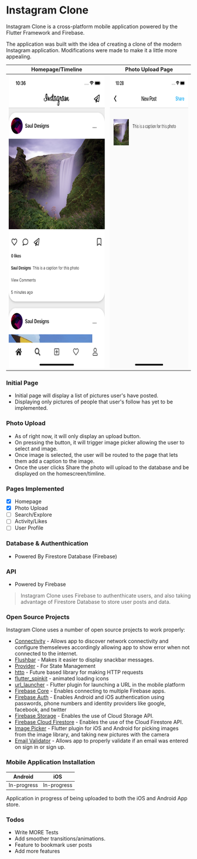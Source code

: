 # Instagram Clone


Instagram Clone is a cross-platform mobile application powered by the Flutter Framework and Firebase.

The application was built with the idea of creating a clone of the modern Instagram application. Modifications were made to make it a little more appealing. 


| Homepage/Timeline | Photo Upload Page |
| ------ | ------ |
|<img src="github_assets/timeline.png" width="400" height="800">| <img src="github_assets/picture_edit.png" width="400" height="800">|

### Initial Page
  - Initial page will display a list of pictures user's have posted. 
  - Displaying only pictures of people that user's follow has yet to be implemented. 

### Photo Upload
  - As of right now, it will only display an upload button.
  - On pressing the button, it will trigger image picker allowing the user to select and image.
  - Once image is selected, the user will be routed to the page that lets them add a caption to the image. 
  - Once the user clicks Share the photo will upload to the database and be displayed on the homescreen/timline. 

### Pages Implemented
  - [x] Homepage
  - [x] Photo Upload
  - [ ] Search/Explore
  - [ ] Activity/Likes
  - [ ] User Profile

### Database & Authenthication
  - Powered By Firestore Database (Firebase)


### API
  - Powered by Firebase

>Instagram Clone uses Firebase to authenthicate users, and also taking advantage of Firestore Database to store user posts and data. 

### Open Source Projects
Instagram Clone uses a number of open source projects to work properly:

  - [Connectivity] - Allows app to discover network connectivity and configure themseleves accordingly allowing app to show error when not connected to the internet.
  - [Flushbar] - Makes it easier to display snackbar messages. 
  - [Provider] - For State Management
  - [http] - Future based library for making HTTP requests
  - [flutter_spinkit] - animated loading icons
  - [url_launcher] -  Flutter plugin for launching a URL in the mobile platform
  - [Firebase Core] - Enables connecting to multiple Firebase apps.
  - [Firebase Auth] - Enables Android and iOS authentication using passwords, phone numbers and identity providers like google, facebook, and twitter
  - [Firebase Storage] - Enables the use of Cloud Storage API.
  - [Firebase Cloud Firestore] - Enables the use of the Cloud Firestore API.
  - [Image Picker] - Flutter plugin for iOS and Android for picking images from the image library, and taking new pictures with the camera
  - [Email Validator] - Allows app to properly validate if an email was entered on sign in or sign up. 

### Mobile Application Installation

| Android | iOS |
| ------ | ------ |
| In-progress | In-progress |

Application in progress of being uploaded to both the iOS and Android App store.

### Todos
  - Write MORE Tests
  - Add smoother transitions/animations. 
  - Feature to bookmark user posts
  - Add more features


  [url_launcher]: <https://pub.dev/packages/url_launcher>
  [flutter_spinkit]: <https://pub.dev/packages/flutter_spinkit>
  [provider]: <https://pub.dev/packages/provider>
  [firebase core]: <https://pub.dev/packages/firebase_core>
  [firebase auth]: <https://pub.dev/packages/firebase_auth>
  [firebase storage]: <https://pub.dev/packages/firebase_storage>
  [firebase cloud firestore]: <https://pub.dev/packages/cloud_firestore>
  [http]: <https://pub.dev/packages/http>
  [url launcher]: <https://pub.dev/packages/url_launcher>
  [image picker]: <https://pub.dev/packages/image_picker>
  [connectivity]: <https://pub.dev/packages/connectivity>
  [flushbar]: <https://pub.dev/packages/flushbar>
  [Email Validator]: <https://pub.dev/packages/email_validator>
  [Fancy Bottom Navigation]: <https://pub.dev/packages/fancy_bottom_navigation>
  [Google Sign In]: <https://pub.dev/packages/google_sign_in>
  [Flutter Slidable]: <https://pub.dev/packages/flutter_slidable>  
  
  
